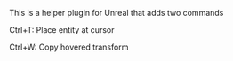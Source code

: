 This is a helper plugin for Unreal that adds two commands

Ctrl+T: Place entity at cursor

Ctrl+W: Copy hovered transform
